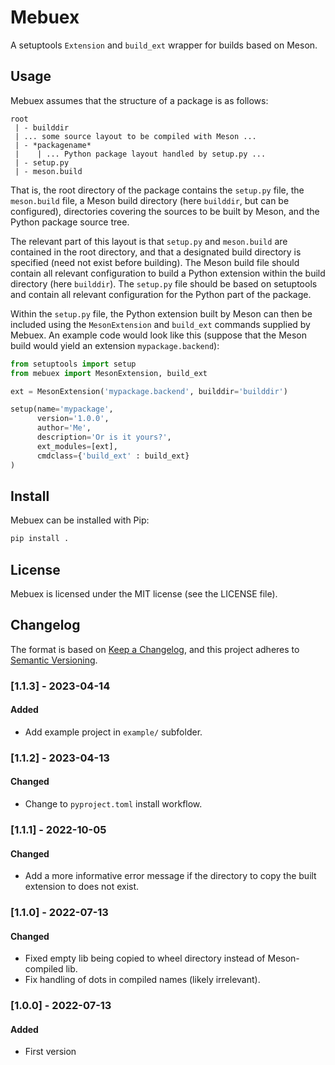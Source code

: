 # Mebuex
A setuptools `Extension` and `build_ext` wrapper for builds based on Meson.

## Usage
Mebuex assumes that the structure of a package is as follows:
```
root
 | - builddir
 | ... some source layout to be compiled with Meson ...
 | - *packagename*
 |    | ... Python package layout handled by setup.py ...
 | - setup.py
 | - meson.build
```
That is, the root directory of the package contains the `setup.py` file,
the `meson.build` file, a Meson build directory (here `builddir`, but can be
configured), directories covering the sources to be built by Meson, and the
Python package source tree.

The relevant part of this layout is that `setup.py` and `meson.build` are
contained in the root directory, and that a designated build directory is
specified (need not exist before building). The Meson build file should contain
all relevant configuration to build a Python extension within the build
directory (here `builddir`). The `setup.py` file should be based on setuptools
and contain all relevant configuration for the Python part of the package.

Within the `setup.py` file, the Python extension built by Meson can then be
included using the `MesonExtension` and `build_ext` commands supplied by Mebuex.
An example code would look like this (suppose that the Meson build would yield
an extension `mypackage.backend`):
```python
from setuptools import setup
from mebuex import MesonExtension, build_ext

ext = MesonExtension('mypackage.backend', builddir='builddir')

setup(name='mypackage',
      version='1.0.0',
      author='Me',
      description='Or is it yours?',
      ext_modules=[ext],
      cmdclass={'build_ext' : build_ext}
)
```

## Install
Mebuex can be installed with Pip:
```bash
pip install .
```

## License
Mebuex is licensed under the MIT license (see the LICENSE file).

## Changelog
The format is based on [Keep a Changelog](https://keepachangelog.com/en/1.0.0/),
and this project adheres to [Semantic Versioning](https://semver.org/spec/v2.0.0.html).

### [1.1.3] - 2023-04-14
#### Added
 - Add example project in `example/` subfolder.

### [1.1.2] - 2023-04-13
#### Changed
 - Change to `pyproject.toml` install workflow.

### [1.1.1] - 2022-10-05
#### Changed
 - Add a more informative error message if the directory to copy the built
   extension to does not exist.

### [1.1.0] - 2022-07-13
#### Changed
 - Fixed empty lib being copied to wheel directory instead of Meson-compiled
   lib.
 - Fix handling of dots in compiled names (likely irrelevant).

### [1.0.0] - 2022-07-13
#### Added
 - First version
